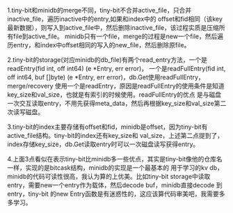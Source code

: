 1.tiny-bit和minidb的merge不同，tiny-bit不合并active_file，只合并inactive_file，遍历inactive中的entry,如果和index中的
offset和fid相同（该key最新数据），则写入到active_file中，然后删除inactive_file，该过程实质是压缩所有file到active_file。
minidb只有一个file，merge的过程是new一个file，然后遍历entry，和index中offset相同的写入的new_file，然后删除原file。

2.tiny-bit的storage(对应minidb的db_file)有两个read_entry方法，一个是readEntry(fid int, off int64) (e *Entry, err error)，
一个是readFullEntry(fid int, off int64, buf []byte) (e *Entry, err error)，db.Get使用readFullEntry，merge/recovery
使用一个是readEntry，原因是readFullEntry的使用条件是知道key_size和val_size，也就是有索引的时候使用。readFullEntry的优点
是与磁盘一次交互读取entry，不用先获得meta_data，然后再根据key_size和val_size第二次读写磁盘。

3.tiny-bit的index主要存储有offset和fid，minidb是offset，因为tiny-bit有active_file结构。tiny-bit的index还有key_size和
val_size，上述第二点提到了，index存储key_size，db.Get读取entry时可以一次磁盘读写获得entry。

4.上面3点看似在表示tiny-bit比minidb多一些优点，其实是tiny-bit像他的仓库名一样，实现的是bitcask结构，minidb的实现是一个最基本的
用于学习的kv db，minidb的代码可读性很高，我认为算的上优美。比如tiny-bit storage中读取entry，需要new一个entry作为载体，然后decode
buf，minidb直接decode 到entry，tiny-bit 的new Entry函数是有迷惑性的，这应该算代码审美吧，我需要多多学习。